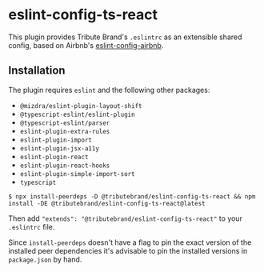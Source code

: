 # eslint-config-ts-react

This plugin provides Tribute Brand's `.eslintrc` as an extensible shared config, based on Airbnb's
[eslint-config-airbnb](https://github.com/airbnb/javascript/tree/master/packages/eslint-config-airbnb).

## Installation

The plugin requires `eslint` and the following other packages:

- `@mizdra/eslint-plugin-layout-shift`
- `@typescript-eslint/eslint-plugin`
- `@typescript-eslint/parser`
- `eslint-plugin-extra-rules`
- `eslint-plugin-import`
- `eslint-plugin-jsx-a11y`
- `eslint-plugin-react`
- `eslint-plugin-react-hooks`
- `eslint-plugin-simple-import-sort`
- `typescript`

```shell
$ npx install-peerdeps -D @tributebrand/eslint-config-ts-react && npm install -DE @tributebrand/eslint-config-ts-react@latest
```

Then add `"extends": "@tributebrand/eslint-config-ts-react"` to your `.eslintrc` file.

Since `install-peerdeps` doesn't have a flag to pin the exact version of the installed peer dependencies it's advisable to pin the installed versions in `package.json` by hand.
